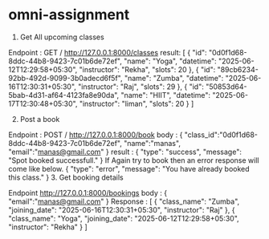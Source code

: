 # omni-assignment

1. Get All upcoming classes
   
Endpoint : GET / http://127.0.0.1:8000/classes
result:
[
    {
        "id": "0d0f1d68-8ddc-44b8-9423-7c01b6de72ef",
        "name": "Yoga",
        "datetime": "2025-06-12T12:29:58+05:30",
        "instructor": "Rekha",
        "slots": 20
    },
    {
        "id": "89cb6234-92bb-492d-9099-3b0adecd6f5f",
        "name": "Zumba",
        "datetime": "2025-06-16T12:30:31+05:30",
        "instructor": "Raj",
        "slots": 29
    },
    {
        "id": "50853d64-5bab-4d31-af64-4123fa8e90da",
        "name": "HIIT",
        "datetime": "2025-06-17T12:30:48+05:30",
        "instructor": "liman",
        "slots": 20
    }
]

2. Post a book
   
Endpoint : POST / http://127.0.0.1:8000/book
body :
{
    "class_id":"0d0f1d68-8ddc-44b8-9423-7c01b6de72ef",
    "name":"manas",
    "email":"manas@gmail.com"
}
result :
{
    "type": "success",
    "message": "Spot booked successfull."
}
If Again try to book then an error response will come like below.
{
    "type": "error",
    "message": "You have already booked this class."
}
3. Get booking details

Endpoint http://127.0.0.1:8000/bookings
body :
{
    "email":"manas@gmail.com"
}
Response :
[
    {
        "class_name": "Zumba",
        "joining_date": "2025-06-16T12:30:31+05:30",
        "instructor": "Raj"
    },
    {
        "class_name": "Yoga",
        "joining_date": "2025-06-12T12:29:58+05:30",
        "instructor": "Rekha"
    }
]


